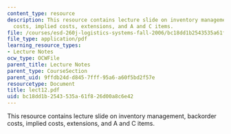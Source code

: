```yaml
---
content_type: resource
description: This resource contains lecture slide on inventory management, backorder
  costs, implied costs, extensions, and A and C items.
file: /courses/esd-260j-logistics-systems-fall-2006/bc18dd1b2543535a61f826d00a8c6e42_lect12.pdf
file_type: application/pdf
learning_resource_types:
- Lecture Notes
ocw_type: OCWFile
parent_title: Lecture Notes
parent_type: CourseSection
parent_uid: 9ffdb24d-d845-7fff-95a6-a60f5bd2f57e
resourcetype: Document
title: lect12.pdf
uid: bc18dd1b-2543-535a-61f8-26d00a8c6e42
---
```

This resource contains lecture slide on inventory management, backorder costs, implied costs, extensions, and A and C items.

